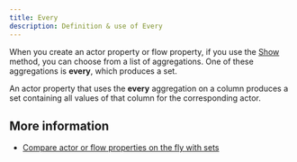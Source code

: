 ```yaml
---
title: Every 
description: Definition & use of Every 
---
```

When you create an actor property or flow property, if you use the [Show](../show-actor-flow-property) method, you can choose from a list of aggregations. One of these aggregations is **every**, which produces a set.

An actor property that uses the **every** aggregation on a column produces a set containing all values of that column for the corresponding actor.

## More information

- [Compare actor or flow properties on the fly with sets](https://behavure.ai/docs/wiki/spaces/CSSD/pages/1304560121/Compare+actor+or+flow+properties+on+the+fly+with+sets)